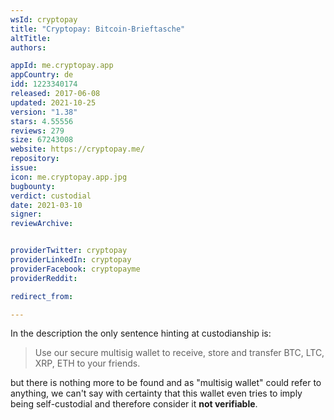 ```yaml
---
wsId: cryptopay
title: "Cryptopay: Bitcoin-Brieftasche"
altTitle: 
authors:

appId: me.cryptopay.app
appCountry: de
idd: 1223340174
released: 2017-06-08
updated: 2021-10-25
version: "1.38"
stars: 4.55556
reviews: 279
size: 67243008
website: https://cryptopay.me/
repository: 
issue: 
icon: me.cryptopay.app.jpg
bugbounty: 
verdict: custodial
date: 2021-03-10
signer: 
reviewArchive:


providerTwitter: cryptopay
providerLinkedIn: cryptopay
providerFacebook: cryptopayme
providerReddit: 

redirect_from:

---
```


In the description the only sentence hinting at custodianship is:

> Use our secure multisig wallet to receive, store and transfer BTC, LTC, XRP,
  ETH to your friends.

but there is nothing more to be found and as "multisig wallet" could refer to
anything, we can't say with certainty that this wallet even tries to imply
being self-custodial and therefore consider it **not verifiable**.
